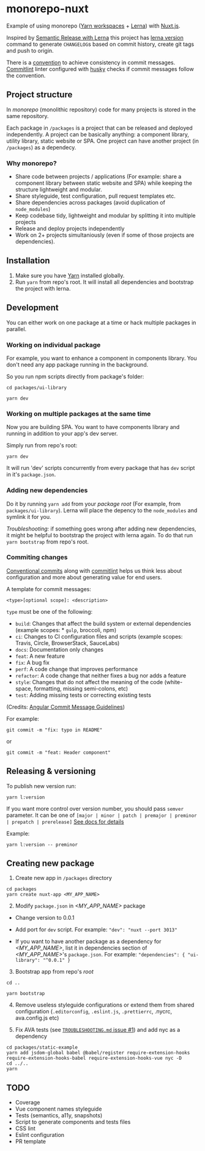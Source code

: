 # monorepo-nuxt

Example of using monorepo ([Yarn workspaces](https://yarnpkg.com/lang/en/docs/workspaces/) + [Lerna](https://lernajs.io/)) with [Nuxt.js](https://nuxtjs.org/).

Inspired by [Semantic Release with Lerna](https://michaljanaszek.com/blog/lerna-conventional-commits) this project has [lerna version](https://github.com/lerna/lerna/tree/master/commands/version) command to generate `CHANGELOG`s based on commit history, create git tags and push to origin.

There is a [convention](https://www.conventionalcommits.org/en/v1.0.0-beta.2/) to achieve consistency in commit messages. [Commitlint](http://marionebl.github.io/commitlint/) linter configured with [husky](https://github.com/typicode/husky) checks if commit messages follow the convention.



## Project structure

In *monorepo* (monolithic repository) code for many projects is stored in the same repository.

Each package in `/packages` is a project that can be released and deployed independently. A project can be basically anything: a component library, utility library, static website or SPA. One project can have another project (in `/packages`) as a dependecy.



### Why monorepo?

* Share code between projects / applications (For example: share a component library between static website and SPA) while keeping the structure lightweight and modular.
* Share styleguide, test configuration, pull request templates etc.
* Share dependencies across packages (avoid duplication of `node_modules`)
* Keep codebase tidy, lightweight and modular by splitting it into multiple projects
* Release and deploy projects independently
* Work on 2+ projects simultaniously (even if some of those projects are dependencies).


## Installation

1. Make sure you have [Yarn](https://yarnpkg.com/lang/en/) installed globally.
2. Run `yarn` from repo's root. It will install all dependencies and bootstrap the project with lerna.



## Development

You can either work on one package at a time or hack multiple packages in parallel.


### Working on individual package

For example, you want to enhance a component in components library. You don't need any app package running in the background.

So you run npm scripts directly from package's folder:

```
cd packages/ui-library
```

```
yarn dev
```


### Working on multiple packages at the same time

Now you are building SPA. You want to have components library and running in addition to your app's dev server. 

Simply run from repo's root:

```
yarn dev
```

It will run 'dev' scripts concurrently from every package that has `dev` script in it's `package.json`.



### Adding new dependencies

Do it by running `yarn add` from your *package root* (For example, from `packages/ui-library`). Lerna will place the depency to the `node_modules` and symlink it for you. 

*Troubleshooting:* if something goes wrong after adding new dependencies, it might be helpful to bootstrap the project with lerna again. To do that run `yarn bootstrap` from repo's root. 



### Commiting changes

[Conventional commits](https://www.conventionalcommits.org/en/v1.0.0-beta.2/) along with [commitlint](http://marionebl.github.io/commitlint/) helps us think less about configuration and more about generating value for end users. 

A template for commit messages:

```
<type>[optional scope]: <description>
```
`type` must be one of the following:

* `build`: Changes that affect the build system or external dependencies (example scopes: * `gulp`, broccoli, npm)
* `ci`: Changes to CI configuration files and scripts (example scopes: Travis, Circle, BrowserStack, SauceLabs)
* `docs`: Documentation only changes
* `feat`: A new feature
* `fix`: A bug fix
* `perf`: A code change that improves performance
* `refactor`: A code change that neither fixes a bug nor adds a feature
* `style`: Changes that do not affect the meaning of the code (white-space, formatting, missing semi-colons, etc)
* `test`: Adding missing tests or correcting existing tests

(Credits: [Angular Commit Message Guidelines](https://github.com/angular/angular/blob/22b96b9/CONTRIBUTING.md#-commit-message-guidelines))


For example:

```
git commit -m "fix: typo in README"
```

or 

```
git commit -m "feat: Header component"
```


## Releasing & versioning

To publish new version run:

```
yarn l:version
```

If you want more control over version number, you should pass `semver` parameter. It can be one of `[major | minor | patch | premajor | preminor | prepatch | prerelease]` 
[See docs for details](https://github.com/lerna/lerna/tree/master/commands/version#semver-bump) 

Example:

```
yarn l:version -- preminor
```


## Creating new package

1. Create new app in `/packages` directory
```
cd packages
yarn create nuxt-app <MY_APP_NAME>
```

2. Modify `package.json` in *<MY_APP_NAME>* package

* Change version to 0.0.1
* Add port for `dev` script. For example: `"dev": "nuxt --port 3013"`

* If you want to have another package as a dependency for *<MY_APP_NAME>*, list it in dependencies section of *<MY_APP_NAME>*'s `package.json`. For example: `"dependencies": { "ui-library": "^0.0.1" }`

3. Bootstrap app from repo's *root*

```
cd ..
```
```
yarn bootstrap
```

4. Remove useless styleguide configurations or extend them from shared configuration (`.editorconfig`, `.eslint.js`, `.prettierrc`, .nycrc, ava.config.js etc)

5. Fix AVA tests (see [`TROUBLESHOOTING.md` issue #1](./TROUBLESHOOTING.md)) and add nyc as a dependency

```
cd packages/static-example
yarn add jsdom-global babel @babel/register require-extension-hooks require-extension-hooks-babel require-extension-hooks-vue nyc -D
cd ../..
yarn
```


## TODO

* Coverage
* Vue component names styleguide
* Tests (semantics, a11y, snapshots)
* Script to generate components and tests files
* CSS lint
* Eslint configuration
* PR template
